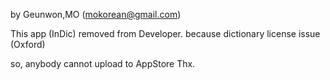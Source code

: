 by Geunwon,MO (mokorean@gmail.com)

This app (InDic) removed from Developer.
because dictionary license issue (Oxford)

so, anybody cannot upload to AppStore
Thx.